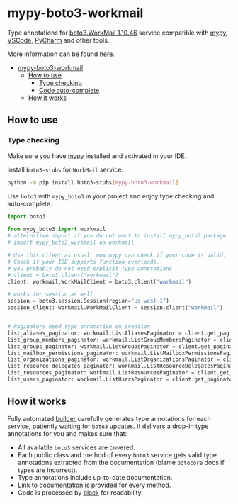 # mypy-boto3-workmail

Type annotations for
[boto3.WorkMail 1.10.46](https://boto3.amazonaws.com/v1/documentation/api/1.10.46/reference/services/workmail.html#WorkMail) service
compatible with [mypy](https://github.com/python/mypy), [VSCode](https://code.visualstudio.com/),
[PyCharm](https://www.jetbrains.com/pycharm/) and other tools.

More information can be found [here](https://vemel.github.io/mypy_boto3/).

- [mypy-boto3-workmail](#mypy-boto3-workmail)
  - [How to use](#how-to-use)
    - [Type checking](#type-checking)
    - [Code auto-complete](#code-auto-complete)
  - [How it works](#how-it-works)

## How to use

### Type checking

Make sure you have [mypy](https://github.com/python/mypy) installed and activated in your IDE.

Install `boto3-stubs` for `WorkMail` service.

```bash
python -m pip install boto3-stubs[mypy-boto3-workmail]
```

Use `boto3` with `mypy_boto3` in your project and enjoy type checking and auto-complete.

```python
import boto3

from mypy_boto3 import workmail
# alternative import if you do not want to install mypy_boto3 package
# import mypy_boto3_workmail as workmail

# Use this client as usual, now mypy can check if your code is valid.
# Check if your IDE supports function overloads,
# you probably do not need explicit type annotations
# client = boto3.client("workmail")
client: workmail.WorkMailClient = boto3.client("workmail")

# works for session as well
session = boto3.session.Session(region="us-west-1")
session_client: workmail.WorkMailClient = session.client("workmail")


# Paginators need type annotation on creation
list_aliases_paginator: workmail.ListAliasesPaginator = client.get_paginator("list_aliases")
list_group_members_paginator: workmail.ListGroupMembersPaginator = client.get_paginator("list_group_members")
list_groups_paginator: workmail.ListGroupsPaginator = client.get_paginator("list_groups")
list_mailbox_permissions_paginator: workmail.ListMailboxPermissionsPaginator = client.get_paginator("list_mailbox_permissions")
list_organizations_paginator: workmail.ListOrganizationsPaginator = client.get_paginator("list_organizations")
list_resource_delegates_paginator: workmail.ListResourceDelegatesPaginator = client.get_paginator("list_resource_delegates")
list_resources_paginator: workmail.ListResourcesPaginator = client.get_paginator("list_resources")
list_users_paginator: workmail.ListUsersPaginator = client.get_paginator("list_users")
```

## How it works

Fully automated [builder](https://github.com/vemel/mypy_boto3) carefully generates
type annotations for each service, patiently waiting for `boto3` updates. It delivers
a drop-in type annotations for you and makes sure that:

- All available `boto3` services are covered.
- Each public class and method of every `boto3` service gets valid type annotations
  extracted from the documentation (blame `botocore` docs if types are incorrect).
- Type annotations include up-to-date documentation.
- Link to documentation is provided for every method.
- Code is processed by [black](https://github.com/psf/black) for readability.